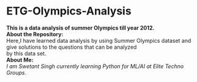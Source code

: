 # ETG-Olympics-Analysis
<b>This is a data analysis of summer Olympics till year 2012.</b><br>
<b>About the Repository: </b><br>
Here,I have learned data analysis by using Summer Olympics dataset and give solutions to the questions that can be analyzed<br>
by this data set.<br>
<b>About Me: </b><br>
<i>I am Swetant Singh currently learning Python for ML/AI at Elite Techno Groups.</i>
